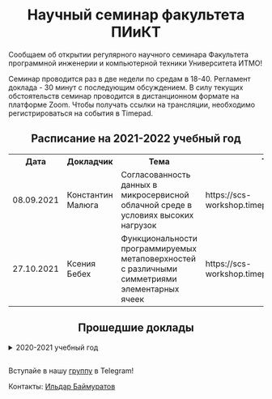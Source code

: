 <h1 align="center">Научный семинар факультета ПИиКТ</h1>

<p>Сообщаем об открытии регулярного научного семинара Факультета программной инженерии и компьютерной техники Университета ИТМО!</p>

<p>Семинар проводится раз в две недели по средам в 18-40. Регламент доклада - 30 минут с последующим обсуждением. В силу текущих обстоятельств семинар проводится в дистанционном формате на платформе Zoom. Чтобы получать ссылки на трансляции, необходимо регистрироваться на события в Timepad.</p>

<h2 align="center">Расписание на 2021-2022 учебный год</h2>

<table align="center">
  <tr>
    <th>Дата</th>
    <th>Докладчик</th>
    <th>Тема</th>
    <th>Timepad</th>
    <th>Ссылки</th>
  </tr>
  <tr>
    <td>08.09.2021</td>
    <td>Константин Малюга</td>
    <td>Согласованность данных в микросервисной облачной среде в условиях высоких нагрузок</td>
    <td>https://scs-workshop.timepad.ru/event/1763769/</td>
    <td>
      <a href="https://youtu.be/_IPbq78GRUg">видео</a>,
      <a href="https://drive.google.com/file/d/1XBXE_arqz03IXTPYv2KSC8ISHGfeHXHe/view?usp=sharing">презентация</a>
    </td>
  </tr>
  <tr>
    <td>27.10.2021</td>
    <td>Ксения Бебех</td>
    <td>Функциональности программируемых метаповерхностей с различными симметриями элементарных ячеек</td>
    <td>https://scs-workshop.timepad.ru/event/1825820/</td>
    <td>
      <a href="https://youtu.be/lInLGGAZf_I">видео</a>
    </td>
  </tr>
</table>

<h2 align="center">Прошедшие доклады</h2>

<details>
<summary>2020-2021 учебный год</summary>
<table align="center">
  <tr>
    <th>Дата</th>
    <th>Докладчик</th>
    <th>Тема</th>
    <th>Timepad</th>
    <th>Ссылки</th>
  </tr>
  <tr>
    <td>14.10.2020</td>
    <td>Василий Пинкевич</td>
    <td>Введение в высокоуровневый синтез аппаратуры (HLS)</td>
    <td>https://scs-workshop.timepad.ru/event/1452516/</td>
    <td>
      <a href="https://youtu.be/mbheV9V8AbM">видео</a>, <a href="https://drive.google.com/file/d/161Lj0fVLHgSYLQMaz0Sn_3TaYUGWYvNI/view?usp=sharing">презентация</a>
    </td>
  </tr>
  <tr>
    <td>28.10.2020</td>
    <td>Родион Юрьев</td>
    <td>Выявление онтологий методами компаративного исследования</td>
    <td>https://scs-workshop.timepad.ru/event/1467174/</td>
    <td>
      <a href="https://youtu.be/qPqWD0BVHBE">видео</a>, <a href="https://drive.google.com/file/d/1-TaQNl5usd9eIs3orC0qo9ab__TRqTrD/view?usp=sharing">презентация</a>
    </td>
  </tr>
  <tr>
    <td>11.11.2020</td>
    <td>Александр Пенской</td>
    <td>Проблема выбора и метод оценки инструментов архитектурного уровня для компьютерных систем</td>
    <td>https://scs-workshop.timepad.ru/event/1478781/</td>
    <td>
      <a href="https://youtu.be/Lq4iLHoDjiA">видео</a>,
      <a href="https://drive.google.com/file/d/1yLpI7JebOyZNF6DIuHwS_uQCkiGTxjLa/view?usp=sharing">презентация</a>,
      <a href="https://www.researchgate.net/publication/334487308_The_Selection_Problem_and_Evaluating_Method_for_Architectural_Design_Tools_of_Embedded_Systems">статья</a>,
      <a href="http://fppo.ifmo.ru/?page1=16&page2=52&page_d=1&page_d2=142415">диссертация</a>
    </td>
  </tr>
  <tr>
    <td>25.11.2020</td>
    <td>Вячеслав Шаламов</td>
    <td>Одновременный выбор модели и оптимизация гиперпараметров алгоритмов кластеризации</td>
    <td>https://scs-workshop.timepad.ru/event/1487914/</td>
    <td>
      <a href="https://youtu.be/CHew7Prum9Y">видео</a>,
      <a href="https://drive.google.com/file/d/16vKCGBmFyEcq_J89DTpHSWMV4qqlH6za/view?usp=sharing">презентация</a> 
    </td>
  </tr>
  <tr>
    <td>09.12.2020</td>
    <td>Резеда Хайдарова</td>
    <td>Архитектура и методы вычислений для распределенной сверточной нейронной сети на кластере компьютеров с ограниченными вычислительными ресурсами</td>
    <td>https://scs-workshop.timepad.ru/event/1502946/</td>
    <td>
      <a href="https://youtu.be/TxOt4lZw7sg">видео</a>
    </td>
  </tr>
  <tr>
    <td>23.12.2020</td>
    <td>Екатерина Скорб</td>
    <td>Инфохимия на пути к химическому компьютеру</td>
    <td>https://scs-workshop.timepad.ru/event/1505043/</td>
    <td>
      <a href="https://youtu.be/BJCjH0M0z4Y">видео</a>
    </td>
  </tr>
  <tr>
    <td>10.02.2021</td>
    <td>Иван Перл</td>
    <td>Результаты исследования, проводимого в рамках совместного гранта между университетами ИТМО (Россия) и Тапар (Индия)</td>
    <td>https://scs-workshop.timepad.ru/event/1552131/</td>
    <td>
      <a href="https://youtu.be/QzZn9M35vMw">видео</a>,
      <a href="https://drive.google.com/file/d/1Mblu37R6ye42NLOQdyw3zV4eA8VP38Wc/view?usp=sharing">презентация</a> 
    </td>
  </tr>
  <tr>
    <td>24.02.2021</td>
    <td>Алексей Лавров</td>
    <td>Математическое моделирование процесса искажений 
непрерывного спектра и устойчивые численные методы их устранения</td>
    <td>https://scs-workshop.timepad.ru/event/1562806/</td>
    <td>
      <a href="https://youtu.be/ivO53U6DePY">видео</a>,
      <a href="https://drive.google.com/file/d/1BFzLKpabubPCGnnzRjW-SJlx7-YBfuZM/view?usp=sharing">презентация</a> 
    </td>
  </tr>
  <tr>
    <td>10.03.2021</td>
    <td>Evgeny Kharlamov, Baifan Zhou</td>
    <td>Semantically Enhanced ML-Solutions for Manufacturing</td>
    <td>https://scs-workshop.timepad.ru/event/1578507/</td>
    <td>-</td>
  </tr>
  <tr>
    <td>24.03.2021</td>
    <td>Игорь Калинин</td>
    <td>Методы реализации взаимодействия объектов для ролеориентированной концепции программирования</td>
    <td>https://scs-workshop.timepad.ru/event/1587867/</td>
    <td>
      <a href="https://youtu.be/P8ty3XALaqQ">видео</a>,
      <a href="https://drive.google.com/file/d/1tYPWpp457Ax9yx3lyRvHc2quTYreWv07/view?usp=sharing">презентация</a>
    </td>
  </tr>
  <tr>
    <td>07.04.2021</td>
    <td>Константин Брюханов</td>
    <td>MLOps: Методы DevOps в мире Machine Learning</td>
    <td>https://scs-workshop.timepad.ru/event/1608615/</td>
    <td>
      <a href="https://youtu.be/DdThkbh0VYo">видео</a>,
      <a href="https://drive.google.com/file/d/1l_Tsc4VC-64ZIOBsGkOdrx63hNakMyqZ/view?usp=sharing">презентация</a>
    </td>
  </tr>
  <tr>
    <td>19.05.2021</td>
    <td>Роман Катериненко</td>
    <td>На пути к быстрой и энергоэффективной аппаратуре для машинного обучения. Аналоговые вычисления в памяти, фотоника, спинтроника </td>
    <td>https://scs-workshop.timepad.ru/event/1631878/</td>
    <td>
      <a href="https://youtu.be/3nMpoJ1UipA">видео</a>,
      <a href="https://drive.google.com/file/d/1q7UYnZUj4Xopvx08OzKUIKCKCHhUGW-8/view?usp=sharing">презентация</a>
    </td>
  </tr>
  <tr>
    <td>26.05.2021</td>
    <td>Николай Яцков</td>
    <td>Программный пакет ORFhunteR для автоматического определения открытых рамок считывания в молекулах РНК человека</td>
    <td>https://scs-workshop.timepad.ru/event/1652145/</td>
    <td>
      <a href="https://youtu.be/3derClpKHfc">видео</a>,
      <a href="https://drive.google.com/file/d/1kGE6OKGrRPrFdrk3k2fAbnxsRgYQFVlV/view?usp=sharing">презентация</a>
    </td>
  </tr>
  <tr>
    <td>02.06.2021</td>
    <td>Игорь Бессмертный</td>
    <td>Является ли квантовый компьютер компьютером?</td>
    <td>https://scs-workshop.timepad.ru/event/1659266/</td>
    <td>
      <a href="https://youtu.be/gtz6moST1zE">видео</a>,
      <a href="https://drive.google.com/file/d/1BK6Tf-29MX_i0SLUFV-Nl7qqsqEcEMyU/view?usp=sharing">презентация</a>
    </td>
  </tr>
  <tr>
    <td>14.07.2021</td>
    <td>Кирилл Пшеничный</td>
    <td>Теория совокупностей и её приложения для инженерии знаний</td>
    <td>https://scs-workshop.timepad.ru/event/1703147/</td>
    <td>
      <a href="https://youtu.be/tPp4zckX-cc">видео</a>,
      <a href="https://docs.google.com/presentation/d/18aI151NRBA-ipdSZky3CBsNOEdKRPV-K/edit?usp=sharing&ouid=110628487224702420518&rtpof=true&sd=true">презентация</a>
    </td>
  </tr>
</table>

</details>

<h2 align="center"></h2>

<p>Вступайе в нашу <a href="https://t.me/joinchat/1ZH04GYdYog4NjBi">группу</a> в Telegram!</p>

<p>Контакты: <a href="https://scs.ifmo.ru/ru/viewperson/224068/baymuratov-ildar-raisovich.htm">Ильдар Баймуратов</a></p>
